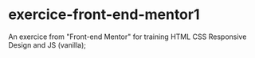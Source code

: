 # exercice-front-end-mentor1

An exercice from "Front-end Mentor" for training HTML CSS Responsive Design and JS (vanilla);
